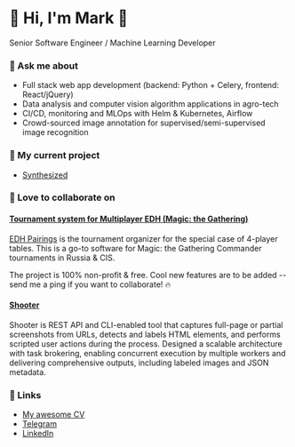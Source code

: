 # 👋 Hi, I'm Mark 👋 

Senior Software Engineer / Machine Learning Developer

### 💬 Ask me about

 - Full stack web app development (backend: Python + Celery, frontend: React/jQuery)
 - Data analysis and computer vision algorithm applications in agro-tech
 - CI/CD, monitoring and MLOps with Helm & Kubernetes, Airflow
 - Crowd-sourced image annotation for supervised/semi-supervised image recognition

### 🔭 My current project

 - [Synthesized](https://synthesized.io/)

### 🌱 Love to collaborate on

#### [Tournament system for Multiplayer EDH (Magic: the Gathering)](https://gitlab.com/marqueewinq/edh-pairings)

[EDH Pairings](https://edh.marqueewinq.xyz/) is the tournament organizer for the special case of 4-player tables.
 This is a go-to software for Magic: the Gathering Commander tournaments in Russia & CIS.

The project is 100% non-profit & free. Cool new features are to be added -- send me a ping if you want to collaborate! 🔥

#### [Shooter](https://github.com/marqueewinq/shooter)

Shooter is REST API and CLI-enabled tool that captures full-page or partial screenshots from URLs, detects and labels HTML elements, and performs scripted user actions during the process. Designed a scalable architecture with task brokering, enabling concurrent execution by multiple workers and delivering comprehensive outputs, including labeled images and JSON metadata.

### 🦋 Links

 - [My awesome CV](https://marqueewinq.url.lol/cv)
 - [Telegram](https://t.me/marqueewinq)
 - [LinkedIn](https://www.linkedin.com/in/marqueewinq/)
